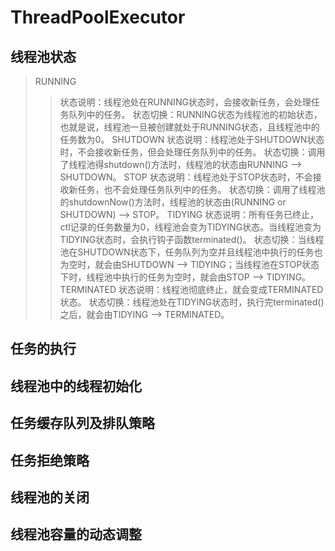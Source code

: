 # ThreadPoolExecutor

## 线程池状态
> RUNNING
>> 状态说明：线程池处在RUNNING状态时，会接收新任务，会处理任务队列中的任务。
>> 状态切换：RUNNING状态为线程池的初始状态，也就是说，线程池一旦被创建就处于RUNNING状态，且线程池中的任务数为0。
> SHUTDOWN
>> 状态说明：线程池处于SHUTDOWN状态时，不会接收新任务，但会处理任务队列中的任务。
>> 状态切换：调用了线程池得shutdown()方法时，线程池的状态由RUNNING ——> SHUTDOWN。
> STOP
>> 状态说明：线程池处于STOP状态时，不会接收新任务，也不会处理任务队列中的任务。
>> 状态切换：调用了线程池的shutdownNow()方法时，线程池的状态由(RUNNING or SHUTDOWN) ——> STOP。
> TIDYING
>> 状态说明：所有任务已终止，ctl记录的任务数量为0，线程池会变为TIDYING状态。当线程池变为TIDYING状态时，会执行钩子函数terminated()。
>> 状态切换：当线程池在SHUTDOWN状态下，任务队列为空并且线程池中执行的任务也为空时，就会由SHUTDOWN ——> TIDYING；当线程池在STOP状态下时，线程池中执行的任务为空时，就会由STOP ——> TIDYING。
> TERMINATED
>> 状态说明：线程池彻底终止，就会变成TERMINATED状态。
>> 状态切换：线程池处在TIDYING状态时，执行完terminated()之后，就会由TIDYING ——> TERMINATED。

## 任务的执行

## 线程池中的线程初始化

## 任务缓存队列及排队策略

## 任务拒绝策略

## 线程池的关闭

## 线程池容量的动态调整